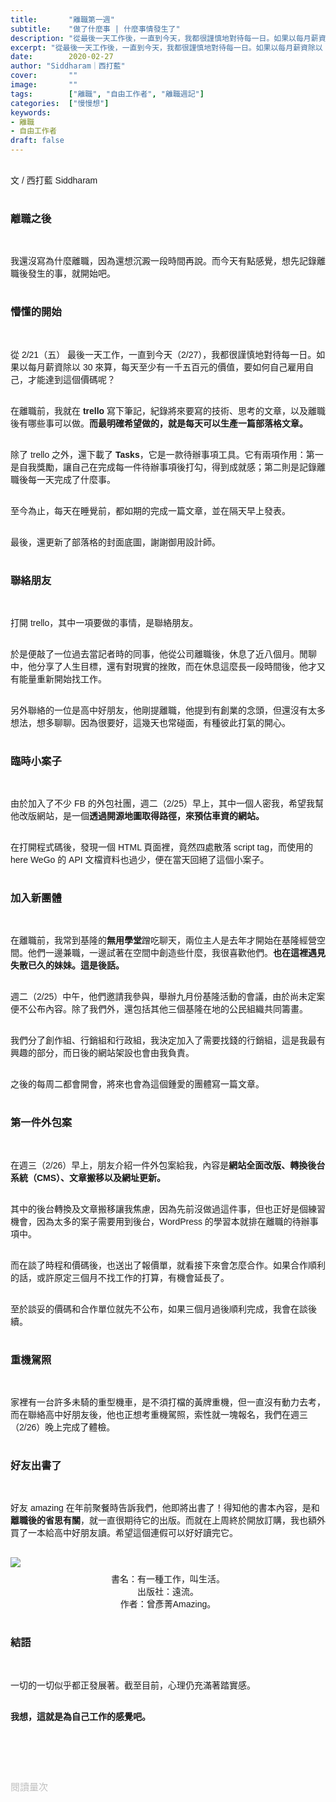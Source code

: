 ```yaml
---
title:       "離職第一週"
subtitle:    "做了什麼事 | 什麼事情發生了"
description: "從最後一天工作後，一直到今天，我都很謹慎地對待每一日。如果以每月薪資除以 30 來算，每天至少有一千五百元的價值，要如何自己雇用自己，才能達到這個價碼呢？"
excerpt: "從最後一天工作後，一直到今天，我都很謹慎地對待每一日。如果以每月薪資除以 30 來算，每天至少有一千五百元的價值，要如何自己雇用自己，才能達到這個價碼呢？"
date:        2020-02-27
author: "Siddharam｜西打藍"
cover:       ""
image:       ""
tags:        ["離職", "自由工作者", "離職週記"]
categories:  ["慢慢想"]
keywords:
- 離職
- 自由工作者
draft: false
---
```


<article style="font-family: 'Noto Sans TC', '微軟正黑體', sans-serif; font-weight: 300;">

<br>文 / 西打藍 Siddharam<br><br>

<h3 class="article-h1-color">離職之後</h3><br>

我還沒寫為什麼離職，因為還想沉澱一段時間再說。而今天有點感覺，想先記錄離職後發生的事，就開始吧。<br><br>

<h3 class="article-h1-color">懵懂的開始</h3><br>

從 2/21（五） 最後一天工作，一直到今天（2/27），我都很謹慎地對待每一日。如果以每月薪資除以 30 來算，每天至少有一千五百元的價值，要如何自己雇用自己，才能達到這個價碼呢？<br><br>

在離職前，我就在 <b>trello</b> 寫下筆記，紀錄將來要寫的技術、思考的文章，以及離職後有哪些事可以做。<b>而最明確希望做的，就是每天可以生產一篇部落格文章。</b><br><br>

除了 trello 之外，還下載了 <b>Tasks</b>，它是一款待辦事項工具。它有兩項作用：第一是自我獎勵，讓自己在完成每一件待辦事項後打勾，得到成就感；第二則是記錄離職後每一天完成了什麼事。<br><br>

至今為止，每天在睡覺前，都如期的完成一篇文章，並在隔天早上發表。<br><br>

最後，還更新了部落格的封面底圖，謝謝御用設計師。<br><br>


<h3 class="article-h1-color">聯絡朋友</h3><br>

打開 trello，其中一項要做的事情，是聯絡朋友。<br><br>

於是便敲了一位過去當記者時的同事，他從公司離職後，休息了近八個月。閒聊中，他分享了人生目標，還有對現實的挫敗，而在休息這麼長一段時間後，他才又有能量重新開始找工作。<br><br>

另外聯絡的一位是高中好朋友，他剛提離職，他提到有創業的念頭，但還沒有太多想法，想多聊聊。因為很要好，這幾天也常碰面，有種彼此打氣的開心。<br><br>


<h3 class="article-h1-color">臨時小案子</h3><br>

由於加入了不少 FB 的外包社團，週二（2/25）早上，其中一個人密我，希望我幫他改版網站，是一個<b>透過開源地圖取得路徑，來預估車資的網站。</b><br><br>

在打開程式碼後，發現一個 HTML 頁面裡，竟然四處散落 script tag，而使用的 here WeGo 的 API 文檔資料也過少，便在當天回絕了這個小案子。<br><br>



<h3 class="article-h1-color">加入新團體</h3><br>

在離職前，我常到基隆的<b>無用學堂</b>蹭吃聊天，兩位主人是去年才開始在基隆經營空間。他們一邊兼職，一邊試著在空間中創造些什麼，我很喜歡他們。<b>也在這裡遇見失散已久的妹妹。這是後話。</b><br><br>

週二（2/25）中午，他們邀請我參與，舉辦九月份基隆活動的會議，由於尚未定案便不公布內容。除了我們外，還包括其他三個基隆在地的公民組織共同籌畫。<br><br>

我們分了創作組、行銷組和行政組，我決定加入了需要找錢的行銷組，這是我最有興趣的部分，而日後的網站架設也會由我負責。<br><br>

之後的每周二都會開會，將來也會為這個鍾愛的團體寫一篇文章。<br><br>



<h3 class="article-h1-color">第一件外包案</h3><br>

在週三（2/26）早上，朋友介紹一件外包案給我，內容是<b>網站全面改版、轉換後台系統（CMS）、文章搬移以及網址更新。</b><br><br>

其中的後台轉換及文章搬移讓我焦慮，因為先前沒做過這件事，但也正好是個練習機會，因為太多的案子需要用到後台，WordPress 的學習本就排在離職的待辦事項中。<br><br>

而在談了時程和價碼後，也送出了報價單，就看接下來會怎麼合作。如果合作順利的話，或許原定三個月不找工作的打算，有機會延長了。<br><br>

至於談妥的價碼和合作單位就先不公布，如果三個月過後順利完成，我會在談後續。<br><br>



<h3 class="article-h1-color">重機駕照</h3><br>

家裡有一台許多未騎的重型機車，是不須打檔的黃牌重機，但一直沒有動力去考，而在聯絡高中好朋友後，他也正想考重機駕照，索性就一塊報名，我們在週三（2/26）晚上完成了體檢。<br><br>



<h3 class="article-h1-color">好友出書了</h3><br>

好友 amazing 在年前聚餐時告訴我們，他即將出書了！得知他的書本內容，是和<b>離職後的省思有關</b>，就一直很期待它的出版。而就在上周終於開放訂購，我也額外買了一本給高中好朋友讀。希望這個連假可以好好讀完它。<br><br>

<img style="margin-bottom:8px; max-width:40%;" src="https://frontenter.files.wordpress.com/2020/02/a-job-call-life-1.jpg"/>
<div style="text-align:center;">書名：有一種工作，叫生活。</div>
<div style="text-align:center;">出版社：遠流。</div>
<div style="text-align:center;">作者：曾彥菁Amazing。</div><br>




<h3 class="article-h1-color">結語</h3><br>

一切的一切似乎都正發展著。截至目前，心理仍充滿著踏實感。<br><br>

<b>我想，這就是為自己工作的感覺吧。</b><br><br>


<br><br><br>

</article>

<div style="color: #bfbfbf; font-size: 15px;" id="busuanzi_container_page_pv">
  閱讀量<span id="busuanzi_value_page_pv"></span>次
</div>

<script src="../../js/post.js"></script>



